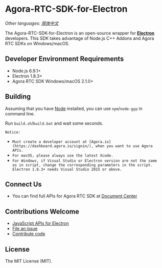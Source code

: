 # Agora-RTC-SDK-for-Electron

*Other languages: [简体中文](README.cn.md)*

The Agora-RTC-SDK-for-Electron is an open-source wrapper for **[Electron](https://electronjs.org/)** developers. This SDK takes advantage of Node.js C++ Addons and Agora RTC SDKs on Windows/macOS.


## Developer Environment Requirements

- Node.js 6.9.1+
- Electron 1.8.3+
- Agora RTC SDK Windows/macOS 2.1.0+


## Building

Assuming that you have [Node](https://nodejs.org/en/download/) installed, you can use `npm`/`node-gyp` in command line.

Run `build.sh`/`build.bat` and wait some seconds.

`Notice:`

- `Must create a developer account at [Agora.io](https://dashboard.agora.io/signin/), when you want to use Agora APIs.`
- `For macOS, please always use the latest Xcode.`
- `For Windows, if Visual Studio or Electron version are not the same as in script, change the corresponding parameters in the script. Electron 1.8.3+ needs Visual Studio 2015 or above.`


## Connect Us

- You can find full APIs for Agora RTC SDK at [Document Center](https://docs.agora.io/en/)


## Contributions Welcome
- [JavaScript APIs for Electron](apis.md)
- [File an issue](https://github.com/AgoraIO/Agora-RTC-SDK-for-Electron/issues)
- [Contribute code](contribuitions.md)


## License

The MIT License (MIT).
